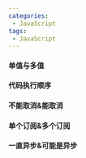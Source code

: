 ```yaml
---
categories:
 - JavaScript
tags:
 - JavaScript
---
```

#### 单值与多值

#### 代码执行顺序

#### 不能取消&能取消

#### 单个订阅&多个订阅

#### 一直异步&可能是异步

